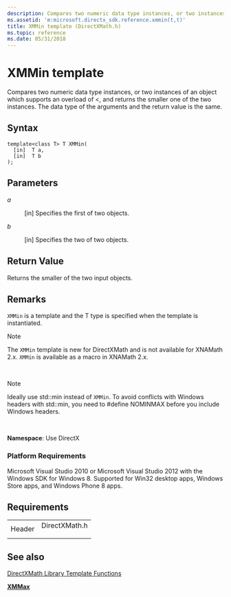 ```yaml
---
description: Compares two numeric data type instances, or two instances of an object which supports an overload of <, and returns the smaller one of the two instances. The data type of the arguments and the return value is the same.
ms.assetid: 'm:microsoft.directx_sdk.reference.xmmin(t,t)'
title: XMMin template (DirectXMath.h)
ms.topic: reference
ms.date: 05/31/2018
---
```


# XMMin template

Compares two numeric data type instances, or two instances of an object which supports an overload of <, and returns the smaller one of the two instances. The data type of the arguments and the return value is the same.

## Syntax

``` syntax
template<class T> T XMMin(
  [in]  T a,
  [in]  T b
);
```

## Parameters

<dl> <dt>

<span id="a"></span><span id="A"></span>*a*
</dt> <dd>

\[in\] Specifies the first of two objects.

</dd> <dt>

<span id="b"></span><span id="B"></span>*b*
</dt> <dd>

\[in\] Specifies the two of two objects.

</dd> </dl>

## Return Value

Returns the smaller of the two input objects.

## Remarks

`XMMin` is a template and the T type is specified when the template is instantiated.

> [!Note]  
> The `XMMin` template is new for DirectXMath and is not available for XNAMath 2.x. `XMMin` is available as a macro in XNAMath 2.x.

 

> [!Note]  
> Ideally use std::min instead of `XMMin`. To avoid conflicts with Windows headers with std::min, you need to \#define NOMINMAX before you include Windows headers.

 

**Namespace**: Use DirectX

### Platform Requirements

Microsoft Visual Studio 2010 or Microsoft Visual Studio 2012 with the Windows SDK for Windows 8. Supported for Win32 desktop apps, Windows Store apps, and Windows Phone 8 apps.

## Requirements



|                   |                                                                                          |
|-------------------|------------------------------------------------------------------------------------------|
| Header<br/> | <dl> <dt>DirectXMath.h</dt> </dl> |



## See also

<dl> <dt>

[DirectXMath Library Template Functions](ovw-xnamath-templates.md)
</dt> <dt>

[**XMMax**](xmmax-template.md)
</dt> </dl>

 

 




